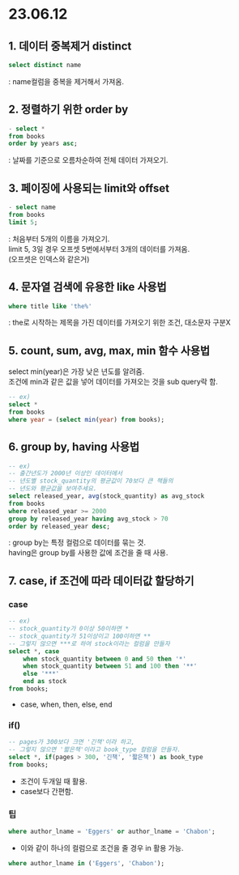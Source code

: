 # 23.06.12
## 1. 데이터 중복제거 distinct
```SQL
select distinct name
```
: name컬럼을 중복을 제거해서 가져옴.  
## 2. 정렬하기 위한 order by
```SQL
- select *
from books
order by years asc;
```
: 날짜를 기준으로 오름차순하여 전체 데이터 가져오기.  
## 3. 페이징에 사용되는 limit와 offset
```SQL
- select name
from books
limit 5;
```
: 처음부터 5개의 이름을 가져오기.  
limit 5, 3일 경우 오프셋 5번에서부터 3개의 데이터를 가져옴.  
(오프셋은 인덱스와 같은거)  
## 4. 문자열 검색에 유용한 like 사용법
```SQL
where title like 'the%'
```
: the로 시작하는 제목을 가진 데이터를 가져오기 위한 조건, 대소문자 구분X  
## 5. count, sum, avg, max, min 함수 사용법
select min(year)은 가장 낮은 년도를 알려줌.  
조건에 min과 같은 값을 넣어 데이터를 가져오는 것을 sub query락 함.  
```SQL
-- ex)
select *
from books
where year = (select min(year) from books);
```
## 6. group by, having 사용법
```SQL
-- ex)
-- 출간년도가 2000년 이상인 데이터에서
-- 년도별 stock_quantity의 평균값이 70보다 큰 책들의
-- 년도와 평균값을 보여주세요.
select released_year, avg(stock_quantity) as avg_stock
from books
where released_year >= 2000
group by released_year having avg_stock > 70
order by released_year desc;
```
: group by는 특정 컬럼으로 데이터를 묶는 것.  
having은 group by를 사용한 값에 조건을 줄 때 사용.

## 7. case, if 조건에 따라 데이터값 할당하기
### case
```SQL
-- ex)
-- stock_quantity가 0이상 50이하면 *
-- stock_quantity가 51이상이고 100이하면 **
-- 그렇지 않으면 ***로 하여 stock이라는 컬럼을 만들자
select *, case
	when stock_quantity between 0 and 50 then '*'
    when stock_quantity between 51 and 100 then '**'
    else '***'
    end as stock
from books;
```
- case, when, then, else, end

### if()
```SQL
-- pages가 300보다 크면 '긴책'이라 하고,
-- 그렇지 않으면 '짧은책'이라고 book_type 컬럼을 만들자. 
select *, if(pages > 300, '긴책', '짧은책') as book_type
from books;
```
- 조건이 두개일 때 활용.
- case보다 간편함.

### 팁
```SQL
where author_lname = 'Eggers' or author_lname = 'Chabon';
```
- 이와 같이 하나의 컬럼으로 조건을 줄 경우 in 활용 가능.
```SQL
where author_lname in ('Eggers', 'Chabon');
```
